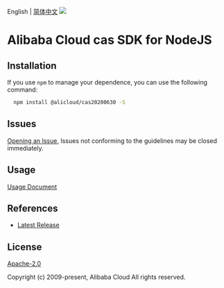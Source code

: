 English | [简体中文](README-CN.md)
![](https://aliyunsdk-pages.alicdn.com/icons/AlibabaCloud.svg)

# Alibaba Cloud cas SDK for NodeJS

## Installation
If you use `npm` to manage your dependence, you can use the following command:

```sh
  npm install @alicloud/cas20200630 -S
```

## Issues
[Opening an Issue](https://github.com/aliyun/alibabacloud-typescript-sdk/issues/new), Issues not conforming to the guidelines may be closed immediately.

## Usage
[Usage Document](https://github.com/aliyun/alibabacloud-typescript-sdk/blob/master/docs/Usage-EN.md#quick-examples)

## References
* [Latest Release](https://github.com/aliyun/alibabacloud-typescript-sdk/)

## License
[Apache-2.0](http://www.apache.org/licenses/LICENSE-2.0)

Copyright (c) 2009-present, Alibaba Cloud All rights reserved.

